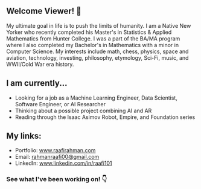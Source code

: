 ## Welcome Viewer! 👋

My ultimate goal in life is to push the limits of humanity. I am a Native New Yorker who recently completed his Master's in Statistics & Applied Mathematics from Hunter College. I was a part of the BA/MA program where I also completed my Bachelor's in Mathematics with a minor in Computer Science. My interests include math, chess, physics, space and aviation, technology, investing, philosophy, etymology, Sci-Fi, music, and WWII/Cold War era history.

## I am currently...
- Looking for a job as a Machine Learning Engineer, Data Scientist, Software Engineer, or AI Researcher
- Thinking about a possible project combining AI and AR
- Reading through the Isaac Asimov Robot, Empire, and Foundation series

## My links:
- Portfolio: www.raafirahman.com
- Email: rahmanraafi00@gmail.com
- LinkedIn: www.linkedin.com/in/raafi101

### See what I've been working on! 👇
